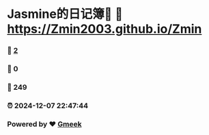 # Jasmine的日记簿📒 :link: https://Zmin2003.github.io/Zmin 
### :page_facing_up: [2](https://Zmin2003.github.io/Zmin/tag.html) 
### :speech_balloon: 0 
### :hibiscus: 249 
### :alarm_clock: 2024-12-07 22:47:44 
### Powered by :heart: [Gmeek](https://github.com/Meekdai/Gmeek)
